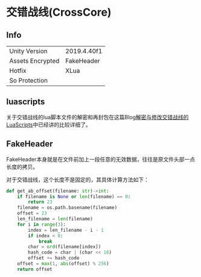 # 交错战线(CrossCore)

## Info

| | |
| - | - |
| Unity Version | 2019.4.40f1 |
| Assets Encrypted | FakeHeader |
| Hotfix | XLua |
| So Protection | |

## luascripts

关于交错战线的lua脚本文件的解密和再封包在这篇Blog[解密与修改交错战线的LuaScripts](https://blog.axix.top/index.php/2024/03/21/103/)中已经讲的比较详细了。

## FakeHeader

FakeHeader本身就是在文件前加上一段任意的无效数据，往往是原文件头部一点长度的拷贝。

对于交错战线，这个长度不是固定的，其具体计算方法如下：

```Python
def get_ab_offset(filename: str)->int:
    if filename is None or len(filename) == 0:
        return 23
    filename = os.path.basename(filename)
    offset = 23
    len_filename = len(filename)
    for i in range(3):
        index = len_filename - i - 1
        if index < 0: 
            break
        char = ord(filename[index])
        hash_code = char | (char << 16)
        offset += hash_code
    offset = max(1, abs(offset) % 256)
    return offset
```